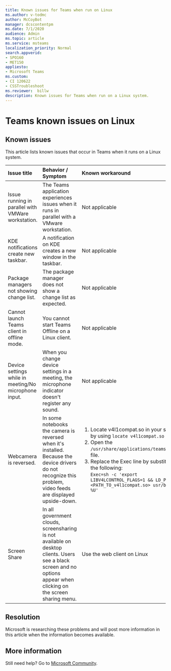 ```yaml
---
title: Known issues for Teams when run on Linux
ms.author: v-todmc
author: McCoyBot
manager: dcscontentpm
ms.date: 7/1/2020
audience: Admin
ms.topic: article
ms.service: msteams
localization_priority: Normal
search.appverid:
- SPO160
- MET150
appliesto:
- Microsoft Teams
ms.custom: 
- CI 120622
- CSSTroubleshoot 
ms.reviewer:  billw
description: Known issues for Teams when run on a Linux system.
---
```


# Teams known issues on Linux

## Known issues

This article lists known issues that occur in Teams when it runs on a Linux system.


 | <div style="column-width: 25%"> **Issue title** </div> |  **Behavior / Symptom**  |  **Known workaround**  |  **Discovery date**  | 
 | :-------- | :----- | :----- | :----- | 
 | Issue running in parallel with VMWare workstation.   | The Teams application experiences issues when it runs in parallel with a VMware workstation. |   Not applicable  | 12/05/19   | 
 | KDE notifications create new taskbar.  | A notification on KDE creates a new window in the taskbar.   |   Not applicable  | 12/05/19   | 
 | Package managers not showing change list.   | The package manager does not show a change list as expected.   |   Not applicable  | 12/05/19   | 
 | Cannot launch Teams client in offline mode.   | You cannot start Teams Offline on a Linux client.   |   Not applicable  | 12/05/19   | 
 | Device settings while in meeting/No microphone input.   | When you change device settings in a meeting, the microphone indicator doesn't register any sound. |   Not applicable  | 12/05/19   | 
 | Webcamera is reversed. | In some notebooks the camera is reversed when it's installed. Because the device drivers do not recognize this problem, video feeds are displayed upside-down. | <ol><li>Locate v4l1compat.so in your system by using `locate v4l1compat.so` </li><li>Open the `/usr/share/applications/teams.desktop` file. </li><li>Replace the Exec line by substituting the following:<br /> `Exec=sh -c 'export LIBV4LCONTROL_FLAGS=1 && LD_PRELOAD=<PATH_TO_v4l1compat.so> usr/bin/teams %U'` </li></ol> | 12/05/19   | 
 | Screen Share  | In all government clouds, screensharing is not available on desktop clients.  Users see a black screen and no options appear when clicking on the screen sharing menu. | Use the web client on Linux | 08/24/20   | 
## Resolution

Microsoft is researching these problems and will post more information in this article when the information becomes available.

## More information

Still need help? Go to [Microsoft Community](https://answers.microsoft.com/).

